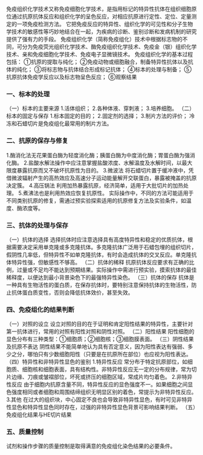 


免疫组织化学技术又称免疫细胞化学技术，是指用标记的特异性抗体在组织细胞原位通过抗原抗体反应和组织化学的呈色反应，对相应抗原进行定性、定位、定量测定的一项免疫检测方法。
它把免疫反应的特异性、组织化学的可见性和分子生物学技术的敏感性等巧妙地结合在一起，为疾病的诊断、鉴别诊断和发病机制的研究提供了强有力的手段。
免疫组织化学（简称免疫组化）技术中根据标志物的不同，可分为免疫荧光组织化学技术、酶免疫组织化学技术、免疫金（银）组织化学技术、亲和免疫细胞化学技术、免疫电子显微镜技术。
免疫组织化学的基本过程包括：
①抗原的提取与纯化；
②免疫动物或细胞融合，制备特异性抗体以及抗体的纯化；
③将标志物与抗体结合形成标记抗体；
④标本的处理与制备；
⑤抗原抗体免疫学反应以及标志物呈色反应；
⑥观察结果

### 一、标本的处理
（一）标本的主要来源
1.活体组织；
2.各种体液、穿刺液；
3.培养细胞。
（二）标本的固定与保存
1.标本固定的目的；
2.固定剂的选择；
3.制片方法的评价；
冷冻和石蜡切片是免疫组化最常用的制片方法。 

### 二、抗原的保存与修复
1.酶消化法无花果蛋白酶为轻度消化酶；胰蛋白酶为中度消化酶；胃蛋白酶为强消化酶。
2.盐酸水解法操作中应注意掌握盐酸浓度、水解温度及水解时间，以最大限度暴露抗原而又不破坏抗原性为目的。
3.微波法 将石蜡切片置于缓冲液中，凭借微波辐射产生的高热效应及高速分子运动能量解开交联蛋白，暴露被掩盖的抗原决定簇。
4.高压锅法 利用加热暴露抗原，经济简单，适用于大批切片的加热处理。
5.煮沸法也是利用热效应恢复抗原性。
实际操作中，不同的方法可能适用于不同类别抗原的修复，需通过预实验探索适用的抗原修复方法及实验条件，如温度、酶浓度等。

### 三、抗体的处理与保存
（一）抗体的选择
选择抗体时应注意选择具有高度特异性和稳定的优质抗体，根据需要决定采用单克隆或多克隆抗体。多克隆抗体广泛用于石蜡包埋的组织切片，假阴性几率低，但特异性不如单克隆抗体，有时会造成抗体的交叉反应。单克隆抗体特异性强，但敏感性不够高。
（二）抗体的稀释
抗原抗体反应要求有正确的比例，过量或不足均不能达到预期结果。实际操作中需进行预实验，摸索抗体的最佳稀释度，以便达到最小背景染色下的最强特异性染色。
（三）抗体的保存
抗体是一种具有生物活性的蛋白质，在保存抗体时，要特别注意保持抗体的生物活性，防止抗体蛋白质变性，否则会降低抗体效价，甚至失效。

### 四、免疫组化的结果判断
（一）对照的设立
设立对照的目的在于证明和肯定阳性结果的特异性，主要针对第一抗体进行，常用的对照有阳性对照和阴性对照。
（二）阳性结果
阳性细胞的显色分布有三种类型：①细胞质；②细胞核；③细胞膜表面。
（三）阴性结果及抗原不表达
阴性结果不能简单地认为具有否定意义，因为阳性表达有强弱、多少之分，哪怕只有少数细胞阳性（只要是在抗原所在部位）也应视为阳性表达。
（四）特异性和非特异性显色的鉴别
1.特异性反应 常分布于特定抗原部位，如细胞质、细胞核和细胞表面，具有结构性。非特异性反应无一定的分布规律，常为切片边缘、刀痕或皱褶部位，坏死或挤压的细胞区域，常成片均匀着色。
2.非特异性反应 由于细胞内抗原含量不同，特异性反应的显色强度不一。如果细胞之间显色强度相同或者细胞和周围结缔组织无明显区别的着色，常提示为非特异性反应。
3.其他 在过大的组织块，中心固定不良也会导致非特异性显色，有时可见非特异性显色和特异性显色同时存在，过强的非特异性显色背景可影响结果判断。
（五）免疫组化结果与HE切片结果

### 五、质量控制
试剂和操作步骤的质量控制是取得满意的免疫组化染色结果的必要条件。
